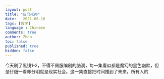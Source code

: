 ```yaml
---
layout: post
title: "反乌托邦"
date:   2021-06-16
tags: [哲学]
language : Chinese
comments: true
author: Zhen
toc: false
published: true
hidden: false
---
```

今天刷了黑镜1-2，不得不佩服编剧的脑洞，每一集看似都是魔幻的黑色幽默，但是仔细一看却分明就是现实社会。这一集直接把时间推到了未来，所有人的
<!--stackedit_data:
eyJoaXN0b3J5IjpbLTkzMDM5MjM0NiwtMTc4NTI3NTM3N119
-->